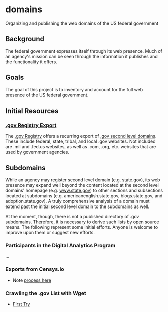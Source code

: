 # domains
Organizing and publishing the web domains of the US federal government


## Background

The federal government expresses itself through its web presence.  Much of an agency's mission can be seen through the information it publishes and the functionality it offers.  

## Goals 

The goal of this project is to inventory and account for the full web presence of the US federal government.  

## Initial Resources

### [.gov Registry Export](https://github.com/GSA/data/tree/gh-pages/dotgov-domains)

The [.gov Registry](https://www.dotgov.gov) offers a recurring export of [.gov second level domains](https://github.com/GSA/data/tree/gh-pages/dotgov-domains).  These include federal, state, tribal, and local .gov websites.  Not included are .mil and .fed.us websites, as well as .com, .org, etc. websites that are used by government agencies.  

## Subdomains 

While an agency may register second level domain (e.g. state.gov), its web presence may expand well beyond the content located at the second level domains' homepage (e.g. www.state.gov) to other sections and subsections located at subdomains (e.g. americanenglish.state.gov, blogs.state.gov, and adoption.state.gov).  A truly comprehensive analysis of a domain must extend past the initial second level domain to the subdomains as well.  

At the moment, though, there is not a published directory of .gov subdomains.  Therefore, it is necessary to derive such lists by open source means.  The following represent some initial efforts.  Anyone is welcome to improve upon them or suggest new efforts.  

### Participants in the Digital Analytics Program 

...

### Exports from Censys.io

* Note [process here](https://github.com/18F/domain-scan/pull/85)

### Crawling the .gov List with Wget

* [First Try](https://github.com/unitedstates/domains/blob/master/projects/wget-subdomain-survey.md)
